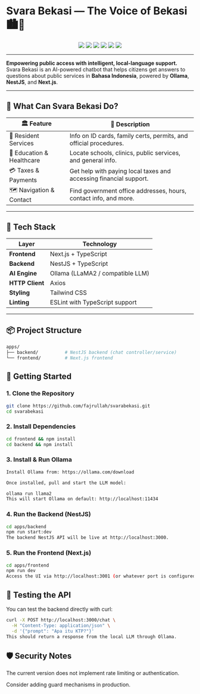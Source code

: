 # Svara Bekasi — The Voice of Bekasi 🏙️💬  
<p align="center">
  <img src="https://img.shields.io/badge/build-passing-brightgreen?style=flat-square" />
  <img src="https://img.shields.io/badge/license-MIT-blue.svg?style=flat-square" />
  <img src="https://img.shields.io/badge/ollama-LLaMA2-success?style=flat-square" />
  <img src="https://img.shields.io/badge/nestjs-%E2%9D%A4-red?style=flat-square" />
  <img src="https://img.shields.io/badge/Next.js-frontend-black?style=flat-square" />
  <img src="https://img.shields.io/badge/TypeScript-strong-blue?style=flat-square" />
</p>

---

**Empowering public access with intelligent, local-language support.**  
Svara Bekasi is an AI-powered chatbot that helps citizens get answers to questions about public services in **Bahasa Indonesia**, powered by **Ollama**, **NestJS**, and **Next.js**.

---

## 🌟 What Can Svara Bekasi Do?

| 🏛️ Feature               | 📌 Description                                                                 |
|--------------------------|---------------------------------------------------------------------------------|
| 🧾 Resident Services      | Info on ID cards, family certs, permits, and official procedures.              |
| 🏫 Education & Healthcare | Locate schools, clinics, public services, and general info.                    |
| 💳 Taxes & Payments       | Get help with paying local taxes and accessing financial support.              |
| 🗺️ Navigation & Contact   | Find government office addresses, hours, contact info, and more.               |

---

## 🧠 Tech Stack

| Layer       | Technology         |
|-------------|--------------------|
| **Frontend**| Next.js + TypeScript |
| **Backend** | NestJS + TypeScript |
| **AI Engine**| Ollama (LLaMA2 / compatible LLM) |
| **HTTP Client**| Axios |
| **Styling** | Tailwind CSS |
| **Linting** | ESLint with TypeScript support |

---

## 📦 Project Structure

```bash
apps/
├── backend/          # NestJS backend (chat controller/service)
└── frontend/         # Next.js frontend
```

## 🚀 Getting Started
### 1. Clone the Repository
```bash
git clone https://github.com/fajrullah/svarabekasi.git
cd svarabekasi
```

### 2. Install Dependencies
```bash
cd frontend && npm install
cd backend && npm install
```

### 3. Install & Run Ollama

```bash
Install Ollama from: https://ollama.com/download

Once installed, pull and start the LLM model:
```

```bash
ollama run llama2
This will start Ollama on default: http://localhost:11434
```

### 4. Run the Backend (NestJS)

```bash
cd apps/backend
npm run start:dev
The backend NestJS API will be live at http://localhost:3000.
```

### 5. Run the Frontend (Next.js)

```bash
cd apps/frontend
npm run dev
Access the UI via http://localhost:3001 (or whatever port is configured).
```

## 🧪 Testing the API
You can test the backend directly with curl:

```bash
curl -X POST http://localhost:3000/chat \
  -H "Content-Type: application/json" \
  -d '{"prompt": "Apa itu KTP?"}'
This should return a response from the local LLM through Ollama.
```

## 🛡️ Security Notes

The current version does not implement rate limiting or authentication.

Consider adding guard mechanisms in production.


